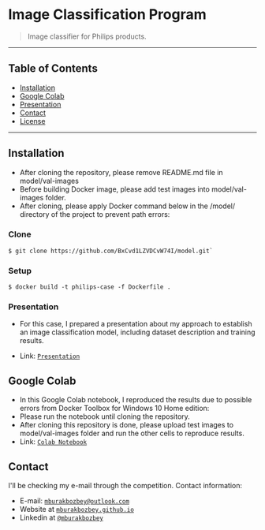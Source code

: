 # Image Classification Program

> Image classifier for Philips products.

---
## Table of Contents

- [Installation](#installation)
- [Google Colab](#colab)
- [Presentation](#presentation)
- [Contact](#contact)
- [License](#license)

---

## Installation

- After cloning the repository, please remove README.md file in model/val-images
- Before building Docker image, please add test images into model/val-images folder.
- After cloning, please apply Docker command below in the /model/ directory of the project to prevent path errors:

### Clone

```shell
$ git clone https://github.com/BxCvd1LZVDCvW74I/model.git`
```
### Setup

```shell
$ docker build -t philips-case -f Dockerfile .
```
### Presentation

- For this case, I prepared a presentation about my approach to establish an image classification model, including dataset description and training results.

- Link: <a href="https://drive.google.com/file/d/1Lv6_2hVZcOBVt-ipI28CPd2tsc0xkUfU/view?usp=sharing
" target="_blank">`Presentation`</a>

## Google Colab

- In this Google Colab notebook, I reproduced the results due to possible errors from Docker Toolbox for Windows 10 Home edition:
- Please run the notebook until cloning the repository.
- After cloning this repository is done, please upload test images to model/val-images folder and run the other cells to reproduce results.
- Link: <a href="https://colab.research.google.com/drive/1xVP4TRCD_y6Azh5uwbZkXCUxDveaWfyM" target="_blank">`Colab Notebook`</a>

## Contact

I'll be checking my e-mail through the competition. Contact information:
- E-mail: <a href="mailto:mburakbozbey@outlook.com" target="_blank">`mburakbozbey@outlook.com`</a>
- Website at <a href="https://mburakbozbey.github.io/" target="_blank">`mburakbozbey.github.io`</a>
- Linkedin at <a href="https://www.linkedin.com/in/mburakbozbey/" target="_blank">`@mburakbozbey`</a>
